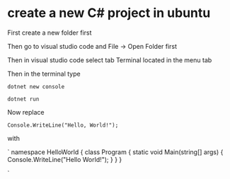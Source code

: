 # create a new C# project in ubuntu
First create a new folder first

Then go to visual studio code and File -> Open Folder first

Then in visual studio code select tab Terminal located in the menu tab

Then in the terminal type

`dotnet new console`


`dotnet run`

Now replace 

`Console.WriteLine("Hello, World!");`

with

`
namespace HelloWorld
{
    class Program
    {
        static void Main(string[] args)
        {
            Console.WriteLine("Hello World!");
        }
    }
}

`
